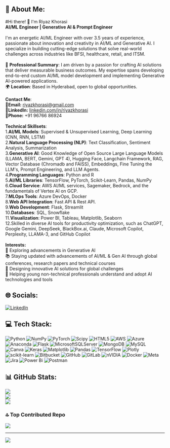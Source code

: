 ## 💫 About Me:
#Hi there! 👋 I'm Riyaz Khorasi<br>**AI/ML Engineer | Generative AI & Prompt Engineer**<br><br>I'm an energetic AI/ML Engineer with over 3.5 years of experience, passionate about innovation and creativity in AI/ML and Generative AI. I specialize in building cutting-edge solutions that solve real-world challenges across industries like BFSI, healthcare, retail, and ITSM.<br><br> 🔬 **Professional Summary**: I am driven by a passion for crafting AI solutions that deliver measurable business outcomes. My expertise spans developing end-to-end custom AI/ML model development and implementing Generative AI-powered applications.<br>🌍 **Location**: Based in Hyderabad, open to global opportunities. <br><br> **Contact Me**: <br>**📧Email:** riyazkhorasi@gmail.com  <br>**💼LinkedIn:** [linkedin.com/in/riyazkhorasi](https://linkedin.com/in/riyazkhorasi)  <br> **📱Phone:** +91 96766 86924<br><br> **Technical Skillsets**: <br>1.**AI/ML Models**: Supervised & Unsupervised Learning, Deep Learning (CNN, RNN, LSTM)<br>2.**Natural Language Processing (NLP)**: Text Classification, Sentiment Analysis, Summarization<br>3.**Generative AI**: Good Knowledge of Open Source Large Language Models (LLAMA, BERT, Gemini, GPT 4), Hugging Face, Langchain Framework, RAG, Vector Database (Chromadb and FAISS), Embeddings, Fine Tuning the LLM's, Prompt Engineering, and LLM Agents.<br>4.**Programming Languages**: Python and  R<br>5.**AI/ML Libraries**: TensorFlow, PyTorch, Scikit-Learn, Pandas, NumPy<br>6.**Cloud Service**: AWS AI/ML services, Sagemaker, Bedrock, and the fundamentals of Vertex AI on GCP.<br>7.**MLOps Tools**: Azure DevOps, Docker<br>8.**Web API Integration**: Fast API & Rest API.<br>9.**Web Development**: Flask, Streamlit<br>10.**Databases**: SQL, Snowflake<br>11.**Visualization**: Power BI, Tableau, Matplotlib, Seaborn<br>12.Skilled in diverse AI tools for productivity optimization, such as ChatGPT, Google Gemini, DeepSeek, BlackBox.ai, Claude, Microsoft Copilot, Perplexity, LLAMA-3, and GitHub Copilot<br><br> **Interests:**<br>🚀 Exploring advancements in Generative AI  <br>📚 Staying updated with advancements of AI/ML & Gen AI through global conferences, research papers and technical courses <br>🎨 Designing innovative AI solutions for global challenges<br>🤝 Helping young non-technical professionals understand and adopt AI technologies and tools


## 🌐 Socials:
[![LinkedIn](https://img.shields.io/badge/LinkedIn-%230077B5.svg?logo=linkedin&logoColor=white)](https://www.linkedin.com/in/riyazkhorasi)

## 💻 Tech Stack:
![Python](https://img.shields.io/badge/python-3670A0?style=for-the-badge&logo=python&logoColor=ffdd54) ![NumPy](https://img.shields.io/badge/numpy-%23013243.svg?style=for-the-badge&logo=numpy&logoColor=white) ![PyTorch](https://img.shields.io/badge/PyTorch-%23EE4C2C.svg?style=for-the-badge&logo=PyTorch&logoColor=white) ![Scipy](https://img.shields.io/badge/SciPy-%230C55A5.svg?style=for-the-badge&logo=scipy&logoColor=%white) ![HTML5](https://img.shields.io/badge/html5-%23E34F26.svg?style=for-the-badge&logo=html5&logoColor=white) ![AWS](https://img.shields.io/badge/AWS-%23FF9900.svg?style=for-the-badge&logo=amazon-aws&logoColor=white) ![Azure](https://img.shields.io/badge/azure-%230072C6.svg?style=for-the-badge&logo=microsoftazure&logoColor=white) ![Anaconda](https://img.shields.io/badge/Anaconda-%2344A833.svg?style=for-the-badge&logo=anaconda&logoColor=white) ![Flask](https://img.shields.io/badge/flask-%23000.svg?style=for-the-badge&logo=flask&logoColor=white) ![MicrosoftSQLServer](https://img.shields.io/badge/Microsoft%20SQL%20Server-CC2927?style=for-the-badge&logo=microsoft%20sql%20server&logoColor=white) ![MongoDB](https://img.shields.io/badge/MongoDB-%234ea94b.svg?style=for-the-badge&logo=mongodb&logoColor=white) ![MySQL](https://img.shields.io/badge/mysql-4479A1.svg?style=for-the-badge&logo=mysql&logoColor=white) ![Canva](https://img.shields.io/badge/Canva-%2300C4CC.svg?style=for-the-badge&logo=Canva&logoColor=white) ![Keras](https://img.shields.io/badge/Keras-%23D00000.svg?style=for-the-badge&logo=Keras&logoColor=white) ![Matplotlib](https://img.shields.io/badge/Matplotlib-%23ffffff.svg?style=for-the-badge&logo=Matplotlib&logoColor=black) ![Pandas](https://img.shields.io/badge/pandas-%23150458.svg?style=for-the-badge&logo=pandas&logoColor=white) ![TensorFlow](https://img.shields.io/badge/TensorFlow-%23FF6F00.svg?style=for-the-badge&logo=TensorFlow&logoColor=white) ![Plotly](https://img.shields.io/badge/Plotly-%233F4F75.svg?style=for-the-badge&logo=plotly&logoColor=white) ![scikit-learn](https://img.shields.io/badge/scikit--learn-%23F7931E.svg?style=for-the-badge&logo=scikit-learn&logoColor=white) ![Bitbucket](https://img.shields.io/badge/bitbucket-%230047B3.svg?style=for-the-badge&logo=bitbucket&logoColor=white) ![GitHub](https://img.shields.io/badge/github-%23121011.svg?style=for-the-badge&logo=github&logoColor=white) ![GitLab](https://img.shields.io/badge/gitlab-%23181717.svg?style=for-the-badge&logo=gitlab&logoColor=white) ![nVIDIA](https://img.shields.io/badge/nVIDIA-%2376B900.svg?style=for-the-badge&logo=nVIDIA&logoColor=white) ![Docker](https://img.shields.io/badge/docker-%230db7ed.svg?style=for-the-badge&logo=docker&logoColor=white) ![Meta](https://img.shields.io/badge/Meta-%230467DF.svg?style=for-the-badge&logo=Meta&logoColor=white) ![Jira](https://img.shields.io/badge/jira-%230A0FFF.svg?style=for-the-badge&logo=jira&logoColor=white) ![Power Bi](https://img.shields.io/badge/power_bi-F2C811?style=for-the-badge&logo=powerbi&logoColor=black) ![Postman](https://img.shields.io/badge/Postman-FF6C37?style=for-the-badge&logo=postman&logoColor=white)
## 📊 GitHub Stats:
![](https://github-readme-stats.vercel.app/api?username=Riyazmk1995&theme=default&hide_border=false&include_all_commits=true&count_private=true)<br/>
![](https://github-readme-streak-stats.herokuapp.com/?user=Riyazmk1995&theme=default&hide_border=false)<br/>
![](https://github-readme-stats.vercel.app/api/top-langs/?username=Riyazmk1995&theme=default&hide_border=false&include_all_commits=true&count_private=true&layout=compact)

### 🔝 Top Contributed Repo
![](https://github-contributor-stats.vercel.app/api?username=Riyazmk1995&limit=5&theme=dark&combine_all_yearly_contributions=true)

---
[![](https://visitcount.itsvg.in/api?id=Riyazmk1995&icon=0&color=0)](https://visitcount.itsvg.in)


